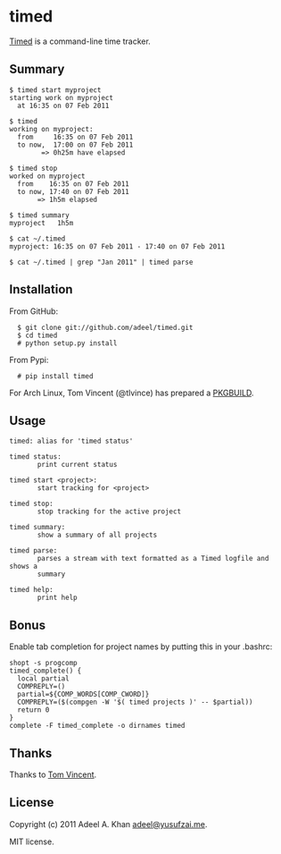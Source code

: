 # timed

[Timed](http://github.com/adeel/timed) is a command-line time tracker.

## Summary

    $ timed start myproject
    starting work on myproject
      at 16:35 on 07 Feb 2011

    $ timed
    working on myproject:
      from     16:35 on 07 Feb 2011
      to now,  17:00 on 07 Feb 2011
            => 0h25m have elapsed

    $ timed stop
    worked on myproject
      from    16:35 on 07 Feb 2011
      to now, 17:40 on 07 Feb 2011
           => 1h5m elapsed

    $ timed summary
    myproject   1h5m

    $ cat ~/.timed
    myproject: 16:35 on 07 Feb 2011 - 17:40 on 07 Feb 2011

    $ cat ~/.timed | grep "Jan 2011" | timed parse

## Installation

From GitHub:

      $ git clone git://github.com/adeel/timed.git
      $ cd timed
      # python setup.py install

From Pypi:

      # pip install timed

For Arch Linux, Tom Vincent (@tlvince) has prepared a [PKGBUILD](https://github.com/tlvince/pkgbuild/blob/master/python-timed/PKGBUILD).

## Usage

    timed: alias for 'timed status'

    timed status:
           print current status

    timed start <project>:
           start tracking for <project>

    timed stop:
           stop tracking for the active project

    timed summary:
           show a summary of all projects

    timed parse:
           parses a stream with text formatted as a Timed logfile and shows a
           summary

    timed help:
           print help

## Bonus

Enable tab completion for project names by putting this in your .bashrc:

    shopt -s progcomp                                                               
    timed_complete() {                                                              
      local partial                                                                 
      COMPREPLY=()                                                                  
      partial=${COMP_WORDS[COMP_CWORD]}                                             
      COMPREPLY=($(compgen -W '$( timed projects )' -- $partial))                   
      return 0                                                                      
    }                                           
    complete -F timed_complete -o dirnames timed

## Thanks

Thanks to [Tom Vincent](http://github.com/tlvince).

## License

Copyright (c) 2011 Adeel A. Khan <adeel@yusufzai.me>.

MIT license.
